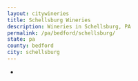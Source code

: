 ```yaml
---
layout: citywineries
title: Schellsburg Wineries
description: Wineries in Schellsburg, PA
permalink: /pa/bedford/schellsburg/
state: pa
county: bedford
city: schellsburg
---
```

-
